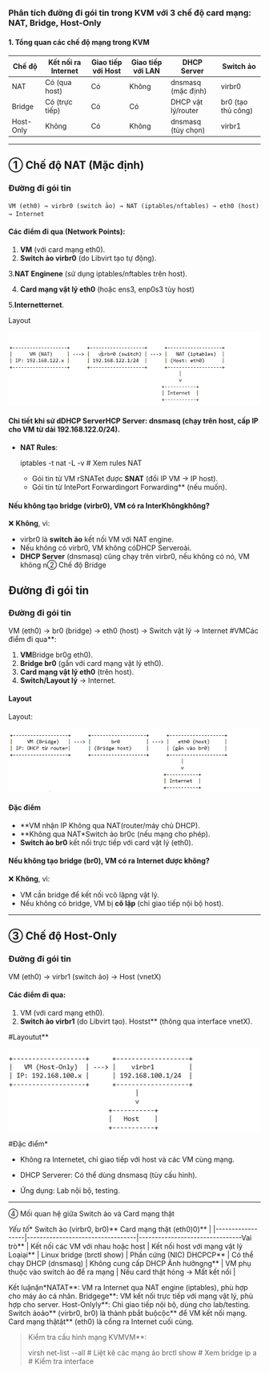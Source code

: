 ### Phân tích đường đi gói tin trong KVM với 3 chế độ card mạng: NAT, Bridge, Host-Only  

#### 1. Tổng quan các chế độ mạng trong KVM
| Chế độ  | Kết nối ra Internet | Giao tiếp với Host | Giao tiếp với LAN | DHCP Server          | Switch ảo      |
|------------|-----------------------|----------------------|----------------------|-------------------------|-------------------|
| NAT    | Có (qua host)         | Có                   | Không                | dnsmasq (mặc định)    | virbr0          |
| Bridge | Có (trực tiếp)        | Có                   | Có                   | DHCP vật lý/router      | br0 (tạo thủ công) |
| Host-Only | Không               | Có                   | Không                | dnsmasq (tùy chọn)    | virbr1          |

---

## ① Chế độ NAT (Mặc định)

### Đường đi gói tin

    VM (eth0) → virbr0 (switch ảo) → NAT (iptables/nftables) → eth0 (host) → Internet

#### Các điểm đi qua (Network Points):

1. **VM** (với card mạng eth0).  
2. **Switch ảo virbr0** (do Libvirt tạo tự động).  

3.**NAT Enginene** (sử dụng iptables/nftables trên host). 
 
4. **Card mạng vật lý eth0** (hoặc ens3, enp0s3 tùy host)

5.**Internetternet**. 

Layout

  <img src="kvm_checklist_images/Screenshot_1.png">

#### **Chi tiết khi sử dDHCP ServerHCP Server**: dnsmasq (chạy trên host, cấp IP cho VM từ dải 192.168.122.0/24).  

- **NAT Rules**:  
 
  iptables -t nat -L -v  # Xem rules NAT
  
  - Gói tin từ VM rSNATet được **SNAT** (đổi IP VM → IP host).  
  - Gói tin từ IntePort Forwardingort Forwarding** (nếu muốn).  

#### **Nếu không tạo bridge (virbr0), VM có ra InterKhôngkhông?**
❌ **Không**, vì:
- virbr0 là **switch ảo** kết nối VM với NAT engine.  
- Nếu không có virbr0, VM không cóDHCP Serveroài.  
- **DHCP Server** (dnsmasq) cũng chạy trên virbr0, nếu không có nó, VM không n② Chế độ Bridge

## Đường đi gói tin

### **Đường đi gói tin**

VM (eth0) → br0 (bridge) → eth0 (host) → Switch vật lý → Internet
#VMCác điểm đi qua**:
1. **VM**Bridge br0g eth0).  
2. **Bridge br0** (gắn với card mạng vật lý eth0).  
3. **Card mạng vật lý eth0** (trên host).  
4. **Switch/Layout lý** → Internet.  

#### **Layout**

Layout:

  <img src="kvm_checklist_images/Screenshot_2.png">

#### **Đặc điểm**
- **VM nhận IP Không qua NAT(router/máy chủ DHCP).  
- **Không qua NAT*Switch ảo br0c (nếu mạng cho phép).  
- **Switch ảo br0** kết nối trực tiếp với card vật lý (eth0).  

#### **Nếu không tạo bridge (br0), VM có ra Internet được không?**
❌ **Không**, vì:
- VM cần bridge để kết nối vcô lậpng vật lý.  
- Nếu không có bridge, VM bị **cô lập** (chỉ giao tiếp nội bộ host).  

---
## ③ Chế độ Host-Only
### Đường đi gói tin
VM (eth0) → virbr1 (switch ảo) → Host (vnetX)
#### Các điểm đi qua:
1. VM (với card mạng eth0).  
2. **Switch ảo virbr1** (do Libvirt tạo).  Hostst** (thông qua interface vnetX).  

#Layoutut**

  <img src="kvm_checklist_images/Screenshot_3.png">


#Đặc điểm*

  + Không ra Internetet, chỉ giao tiếp với host và các VM cùng mạng. 

  + DHCP Serverer: Có thể dùng dnsmasq (tùy cấu hình). 

  + Ứng dụng: Lab nội bộ, testing.  

---
④ Mối quan hệ giữa Switch ảo và Card mạng thật

*Yếu tố**     Switch ảo (virbr0, br0)**     Card mạng thật (eth0)0)**       |
|------------------|----------------------------------|--------------------------------Vai trò**      | Kết nối các VM với nhau hoặc host | Kết nối host với mạng vật lý   Loạiại**         | Linux bridge (brctl show)       | Phần cứng (NIC)                DHCPCP**         | Có thể chạy DHCP (dnsmasq)        | Không cung cấp DHCP            Ảnh hưởngng**    | VM phụ thuộc vào switch ảo để ra mạng | Nếu card thật hỏng → Mất kết nối |

Kết luậnận*NATAT**: VM ra Internet qua NAT engine (iptables), phù hợp cho máy ảo cá nhân. Bridgege**: VM kết nối trực tiếp với mạng vật lý, phù hợp cho server. Host-Onlyly**: Chỉ giao tiếp nội bộ, dùng cho lab/testing. Switch ảoảo** (virbr0, br0) là thành pbắt buộcộc** để VM kết nối mạng. Card mạng thậtật** (eth0) là cổng ra Internet cuối cùng.  

>Kiểm tra cấu hình mạng KVMVM**:  
>
> virsh net-list --all           # Liệt kê các mạng ảo
> brctl show                    # Xem bridge
> ip a                          # Kiểm tra interface
>